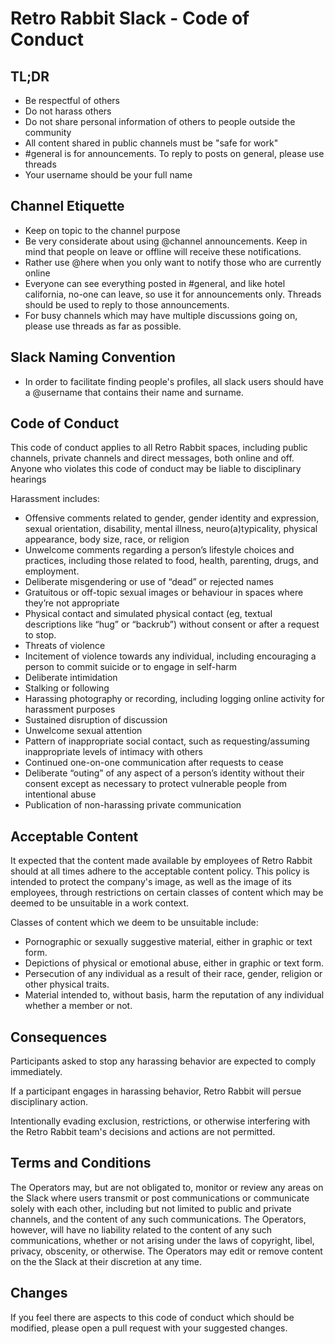 # Retro Rabbit Slack - Code of Conduct

## TL;DR

* Be respectful of others
* Do not harass others
* Do not share personal information of others to people outside the community
* All content shared in public channels must be "safe for work"
* #general is for announcements. To reply to posts on general, please use threads
* Your username should be your full name 

## Channel Etiquette

* Keep on topic to the channel purpose
* Be very considerate about using @channel announcements. Keep in mind that people on leave or offline will receive these notifications.
* Rather use @here when you only want to notify those who are currently online
* Everyone can see everything posted in #general, and like hotel california, no-one can leave, so use it for announcements only. Threads should be used to reply to those announcements.
* For busy channels which may have multiple discussions going on, please use threads as far as possible. 

## Slack Naming Convention

* In order to facilitate finding people's profiles, all slack users should have a @username that contains their name and surname.

## Code of Conduct

This code of conduct applies to all Retro Rabbit spaces, including public channels, private channels and direct messages, both online and off. Anyone who violates this code of conduct may be liable to disciplinary hearings

Harassment includes:

* Offensive comments related to gender, gender identity and expression, sexual orientation, disability, mental illness, neuro(a)typicality, physical appearance, body size, race, or religion
* Unwelcome comments regarding a person’s lifestyle choices and practices, including those related to food, health, parenting, drugs, and employment.
* Deliberate misgendering or use of “dead” or rejected names
* Gratuitous or off-topic sexual images or behaviour in spaces where they’re not appropriate
* Physical contact and simulated physical contact (eg, textual descriptions like “hug” or “backrub”) without consent or after a request to stop.
* Threats of violence
* Incitement of violence towards any individual, including encouraging a person to commit suicide or to engage in self-harm
* Deliberate intimidation
* Stalking or following
* Harassing photography or recording, including logging online activity for harassment purposes
* Sustained disruption of discussion
* Unwelcome sexual attention
* Pattern of inappropriate social contact, such as requesting/assuming inappropriate levels of intimacy with others
* Continued one-on-one communication after requests to cease
* Deliberate “outing” of any aspect of a person’s identity without their consent except as necessary to protect vulnerable people from intentional abuse
* Publication of non-harassing private communication


## Acceptable Content
It expected that the content made available by employees of Retro Rabbit should at all times adhere to the acceptable content policy. This policy is intended to protect the company's image, as well as the image of its employees, through restrictions on certain classes of content which may be deemed to be unsuitable in a work context.

Classes of content which we deem to be unsuitable include:

 - Pornographic or sexually suggestive material, either in graphic or text form.
 - Depictions of physical or emotional abuse, either in graphic or text form.
 - Persecution of any individual as a result of their race, gender, religion or other physical traits.
 - Material intended to, without basis, harm the reputation of any individual whether a member or not.

## Consequences

Participants asked to stop any harassing behavior are expected to comply immediately.

If a participant engages in harassing behavior, Retro Rabbit will persue disciplinary action.

Intentionally evading exclusion, restrictions, or otherwise interfering with the Retro Rabbit team's decisions and actions are not permitted.

## Terms and Conditions
The Operators may, but are not obligated to, monitor or review any areas on the Slack where users transmit or post communications or communicate solely with each other, including but not limited to public and private channels, and the content of any such communications. The Operators, however, will have no liability related to the content of any such communications, whether or not arising under the laws of copyright, libel, privacy, obscenity, or otherwise. The Operators may edit or remove content on the the Slack at their discretion at any time.

## Changes
If you feel there are aspects to this code of conduct which should be modified, please open a pull request with your suggested changes. 
